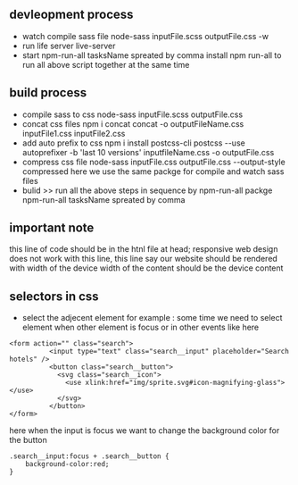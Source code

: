 ## devleopment process 
- watch compile sass file 
node-sass inputFile.scss outputFile.css -w
- run life server 
live-server
- start
npm-run-all tasksName spreated by comma
install npm run-all to run all above script together at the same time

## build process 
- compile sass to css
node-sass inputFile.scss outputFile.css 
- concat css files npm i concat
concat -o outputFileName.css inputFile1.css inputFile2.css
- add auto prefix to css npm i install postcss-cli
postcss --use autoprefixer -b 'last 10 versions' inputfileName.css -o outputFile.css
- compress css file
node-sass inputFile.css outputFile.css --output-style compressed
here we use the same packge for compile and watch sass files
- bulid >> run all the above steps in sequence by npm-run-all packge
npm-run-all tasksName spreated by comma

## important note
 this line of code should be in the htnl file at head;
  responsive web design does not work with this line,
  this line say our website should be rendered with width of the device
  width of the content should be the device content
<meta name="viewport" content="width=device-width, initial-scale=1.0" />

## selectors in css
- select the adjecent element 
for example : some time we need to select element when other element is focus or in other events like here
```
<form action="" class="search">
          <input type="text" class="search__input" placeholder="Search hotels" />
          <button class="search__button">
            <svg class="search__icon">
              <use xlink:href="img/sprite.svg#icon-magnifying-glass"></use>
            </svg>
          </button>
</form>
```
here when the input is focus we want to change the background color for the button
```
.search__input:focus + .search__button {
    background-color:red;
}
```
